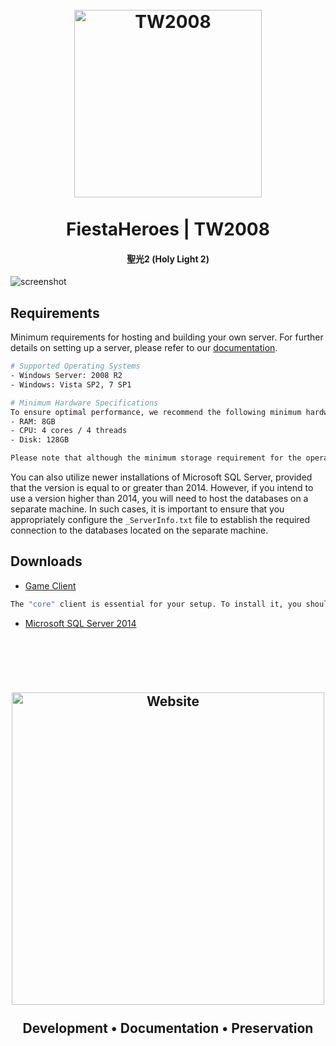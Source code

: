 
<h1 align="center">
  <br>
  <a href="https://github.com/FiestaHeroes/TW2008"><img src="https://i.imgur.com/YAWNtin.png" alt="TW2008" width="300"></a>
  <br>
  <br>
  FiestaHeroes | TW2008
  <br>
</h1>

<h4 align="center">聖光2 (Holy Light 2)</h4>

![screenshot](https://i.imgur.com/gL9lloH.png)

## Requirements

Minimum requirements for hosting and building your own server. For further details on setting up a server, please refer to our [documentation](https://doc.fiestaheroes.com/).

```bash
# Supported Operating Systems
- Windows Server: 2008 R2
- Windows: Vista SP2, 7 SP1

# Minimum Hardware Specifications
To ensure optimal performance, we recommend the following minimum hardware specifications:
- RAM: 8GB
- CPU: 4 cores / 4 threads
- Disk: 128GB

Please note that although the minimum storage requirement for the operating system can technically be lower, we highly recommend a minimum of 128GB for optimal performance.
```


You can also utilize newer installations of Microsoft SQL Server, provided that the version is equal to or greater than 2014. However, if you intend to use a version higher than 2014, you will need to host the databases on a separate machine. In such cases, it is important to ensure that you appropriately configure the ```_ServerInfo.txt``` file to establish the required connection to the databases located on the separate machine.


## Downloads

*	[Game Client](https://drive.google.com/file/d/1zSxkPSevF7YtBuJhKeaNGAfzLcuAi_Dy/view?usp=sharing)
```bash
The "core" client is essential for your setup. To install it, you should copy and paste the client files from this repository into your client's root directory. Please note that the client is compressed using the RAR format, so ensure you have the appropriate software to extract the contents of this archive.
```
*	[Microsoft SQL Server 2014](https://www.microsoft.com/en-us/download/details.aspx?id=42299)

<br>
<br>

<h2 align="center">
  <br>
  <a href="https://fiestaheroes.com/"><img src="https://i.imgur.com/t3PBKnc.png" alt="Website" width="500"></a>
  <br>
  <br>
  Development • Documentation • Preservation
  <br>
</h1>
